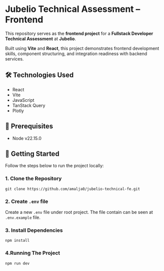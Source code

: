 # Jubelio Technical Assessment – Frontend

This repository serves as the **frontend project** for a **Fullstack Developer Technical Assessment** at **Jubelio**.

Built using **Vite** and **React**, this project demonstrates frontend development skills, component structuring, and integration readiness with backend services.

## 🛠️ Technologies Used

- React
- Vite
- JavaScript
- TanStack Query
- Plotly

## 🚀 Prerequisites

- Node v22.15.0

## 🚀 Getting Started

Follow the steps below to run the project locally:

### 1. Clone the Repository

```
git clone https://github.com/amalja0/jubelio-technical-fe.git
```

### 2. Create `.env` file
Create a new `.env` file under root project. The file contain can be seen at `.env.example` file.

### 3. Install Dependencies
```
npm install
```

### 4.Running The Project
```
npm run dev
```